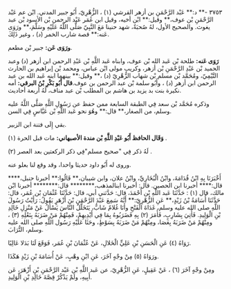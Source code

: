 ٣٧٥٣ -** د:** عَبْد الرَّحْمَنِ بن أزهر القرشي (١) ، الزُّهْرِيّ، أَبُو جبير المدني. ابْن عم عَبْد الرَّحْمَنِ بْن عوف،** وقيل:** ابْن أخيه، وقيل ابن عُمَر عَبْد الرحمن بْن الأسود بْن عبد يغوث. والصحيح الأول، لهُ صُحبَةٌ، شهد حنينا مَعَ النَّبِيّ صَلَّى اللَّهُ عَلَيْهِ وسَلَّمَ،** ورَوَى عَنه:** قصة شارب الخمر (د) ، وغير ذَلِكَ.

**ورَوَى عَن:** جبير بْن مطعم.

**رَوَى عَنه:** طلحة بْن عَبد الله بْن عوف، وابناه عَبد اللَّهِ بْن عَبْدِ الرحمن ابن أزهر (د) وعبد الحميد بْن عَبْدِ الرَّحْمَنِ بْن أزهر، وكريب مولى ابْن عباس، ومحمد بْن إبراهيم بن الحارث التَّيْمِيّ، ومُحَمَّد بْن مسلم بْن شهاب الزُّهْرِيّ (د) ،** وقيل:** بينهما ابنه عَبد الله بن عبد الرحمن ابن أزهر (د) ، وأَبُو سلمة بْن عبد الرحمن بن عوف.**قال أَبُو بَكْرِ بْنُ البرقي:** أمه نكيرة بنت بد يزيد بن هاشم بن المطلب بْن عبد مناف، لَهُ أربعة أحاديث.

وذكره مُحَمَّد بْن سعد فِي الطبقة السابعة ممن حفظ عن رَسُولِ اللَّهِ صَلَّى اللَّهُ عليه وسلم، من الصغار،** قال:** وهُوَ نحو عَبد اللَّهِ بْن عَبَّاسٍ فِي السن.

بقي إِلَى فتنة ابن الزبير.

**وَقَال الحافظ أَبُو عَبْدِ اللَّهِ بْن مندة الأصبهاني:** مات قبل الحرة (١) .

لَهُ ذكر فِي "صحيح مسلم"فِي ذكر الركعتين بعد العصر (٢) .

وروى له أَبُو داود حديثا واحدا، وقد وقع لنا بعلو عنه.

أَخْبَرَنَا بِهِ ابْنُ قُدَامَةَ، وابْنُ الْبُخَارِيِّ، وابْنُ علان، وابن شيبان،** قَالُوا:** أخبرنا حنبل،**** قال:**** أخبرنا ابن الحصين. قال: أخبرنا ابنالمذهب،******** قال:******** أخبرنا ابْن مالك، قال (١) : حَدَّثَنَا عَبد اللَّهِ بْن أَحْمَدَ، قال: حَدَّثني أبي، قال: حَدَّثَنَا عُثْمَان بْن عُمَر، قال: حَدَّثَنَا أُسَامَةُ بْنُ زَيْدٍ،** عَنِ الزُّهْرِيّ:** أَنَّهُ سَمِعَ عَبْدَ الرَّحْمَنِ بْنَ أَزْهَرٍ يَقُولُ: رَأَيْتُ رَسُولَ اللَّهِ صلى الله عليه وسلم، غَدَاةَ الْفَتْحِ وأَنَا غُلامٌ شَابٌّ، يَتَخَلَّلُ النَّاسَ يَسْأَلُ عَنْ مَنْزِلِ خَالِدِ بْنِ الْوَلِيدِ. فَأُتِيَ بِشَارِبٍ، فَأَمَرَ (٢) بِهِ فَضَرَبُوهُ بِمَا فِي أَيْدِيهِمْ، فَمِنْهُمْ مَنْ ضَرَبَهُ بِنَعْلِهِ (٣) ، ومِنْهُمْ مَنْ ضَرَبَهُ بِعَصَا، ومِنْهُمْ مَنْ ضَرَبَهُ بِسَوْطٍ، وحَثَا عَلَيْهِ رَسُول اللَّهِ صلى الله عليه وسلم، التُّرَابَ.

رَوَاهُ (٤) عَنِ الْحَسَنِ بْنِ عَلِيٍّ الْخَلالِ، عَنْ عُثْمَانَ بْنِ عُمَر، فَوَقَعَ لَنَا بَدَلا عَالِيًا.

ورَوَاهُ (٥) مِنْ وجْهٍ آخَرَ، عَنِ ابْنِ وهْبٍ، عَنْ أُسَامَةَ بْنِ زَيْدٍ هَكَذَا.

ومِنْ وجْهٍ آخَرَ (٦) ، عَنْ عَقِيلٍ، عَنِ الزُّهْرِيّ، عن عَبد اللَّهِ بْن عَبْد الرَّحْمَنِ بْنِ أَزْهَرَ، عَن أَبِيهِ، ولَمْ يَذْكُرْ قِصَّةَ خَالِدِ بْنِ الْوَلِيدِ.